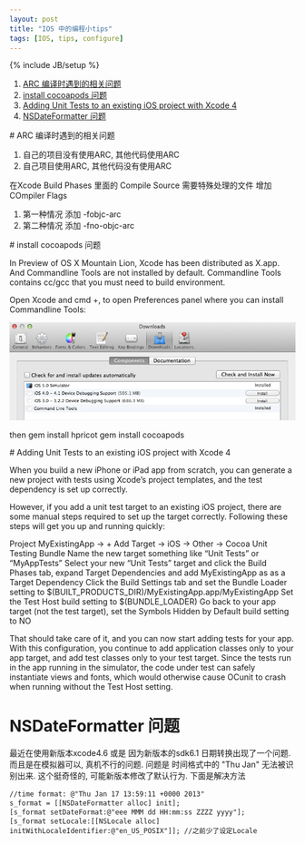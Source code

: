 ```yaml
---
layout: post
title: "IOS 中的编程小tips"
tags: [IOS, tips, configure]
---
```

{% include JB/setup %}
<ol>
<li><a href="#A1">ARC 编译时遇到的相关问题</a></li>
<li><a href="#A2">install cocoapods 问题</a></li>
<li><a href="#A3">Adding Unit Tests to an existing iOS project with Xcode 4</a></li>
<li><a href="#A4">NSDateFormatter 问题</a></li>
</ol>

<div name = "A1" id = "A1"></div>
# ARC 编译时遇到的相关问题

1.  自己的项目没有使用ARC, 其他代码使用ARC
2.  自己项目使用ARC, 其他代码没有使用ARC

在Xcode Build Phases 里面的 Compile Source 需要特殊处理的文件 增加 COmpiler Flags
1. 第一种情况 添加 -fobjc-arc
2. 第二种情况 添加 -fno-objc-arc

<div name = "A2" id = "A2"></div>
# install cocoapods 问题

In Preview of OS X Mountain Lion, Xcode has been distributed as X.app. And Commandline Tools are not installed by default. Commandline Tools contains cc/gcc that you must need to build environment.

Open Xcode and cmd +, to open Preferences panel where you can install Commandline Tools:

![alt text](/images/commandline.jpg)

then
	gem install hpricot
	gem install cocoapods

<div name = "A3" id = "A3"></div>
# Adding Unit Tests to an existing iOS project with Xcode 4

When you build a new iPhone or iPad app from scratch, you can generate a new project with tests using Xcode’s project templates, and the test dependency is set up correctly.

However, if you add a unit test target to an existing iOS project, there are some manual steps required to set up the target correctly. Following these steps will get you up and running quickly:

Project MyExistingApp -> + Add Target -> iOS -> Other -> Cocoa Unit Testing Bundle
Name the new target something like “Unit Tests” or “MyAppTests”
Select your new “Unit Tests” target and click the Build Phases tab, expand Target Dependencies and add MyExistingApp as as a Target Dependency
Click the Build Settings tab and set the Bundle Loader setting to
	$(BUILT_PRODUCTS_DIR)/MyExistingApp.app/MyExistingApp
Set the Test Host build setting to
	$(BUNDLE_LOADER)
Go back to your app target (not the test target), set the Symbols Hidden by Default build setting to NO

That should take care of it, and you can now start adding tests for your app. With this configuration, you continue to add application classes only to your app target, and add test classes only to your test target. Since the tests run in the app running in the simulator, the code under test can safely instantiate views and fonts, which would otherwise cause OCunit to crash when running without the Test Host setting.

<div name = "A4" id = "A4"></div>

# NSDateFormatter 问题

最近在使用新版本xcode4.6 或是 因为新版本的sdk6.1 日期转换出现了一个问题. 而且是在模拟器可以, 真机不行的问题.
问题是 时间格式中的 "Thu Jan" 无法被识别出来. 这个挺奇怪的, 可能新版本修改了默认行为. 下面是解决方法

	//time format: @"Thu Jan 17 13:59:11 +0000 2013"
	s_format = [[NSDateFormatter alloc] init];
    [s_format setDateFormat:@"eee MMM dd HH:mm:ss ZZZZ yyyy"];
	[s_format setLocale:[[NSLocale alloc] initWithLocaleIdentifier:@"en_US_POSIX"]]; //之前少了设定Locale


